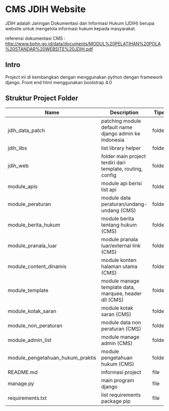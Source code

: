 # CMS JDIH Website 
JDIH adalah Jaringan Dokumentasi dan Informasi Hukum (JDIH) berupa website untuk mengelola informasi hukum kepada masyarakat. 

referensi dokumentasi CMS : http://www.bphn.go.id/data/documents/MODUL%20PELATIHAN%20POLA%20STANDAR%20WEBSITE%20JDIH.pdf 


## Intro
Project ini di kembangkan dengan menggunakan python dengan framework django. Front end html menggunakan bootstrap 4.0


## Struktur Project Folder

| Name | Description | Tipe |
| --- | ----------- | ------ |
| jdih_data_patch | patching module default name django admin ke Indonesia | folder | 
| jdih_libs | list library helper | folder | 
| jdih_web | folder main project terdiri dari template, routing, config | folder |
| module_apis | module api berisi list api | folder |
| module_peraturan | module data peraturan/undang-undang (CMS) | folder |     
| module_berita_hukum | module berita tentang hukum (CMS) | folder |         
| module_pranala_luar | module pranala luar/external link (CMS) | folder |
| module_content_dinamis | module konten halaman utama (CMS) | folder |
| module_template | module manage template data, marquee, header dll (CMS) | folder |
| module_kotak_saran | module kotak saran (CMS) | folder |
| module_non_peraturan | module data non peraturan (CMS) | folder |
| module_admin_list | module manage admin (CMS) | folder |
| module_pengetahuan_hukum_praktis | module pengetahuan hukum (CMS) | folder |
| README.md | informasi project | file |
| manage.py | main program django | file |
| requirements.txt | list requirements package pip | file | 
